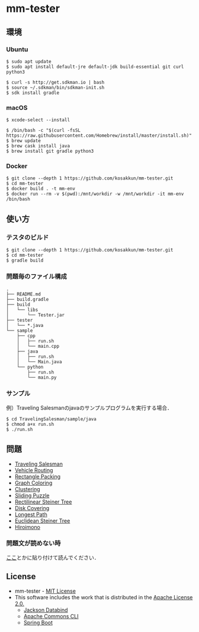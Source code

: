# mm-tester 

## 環境

### Ubuntu
```
$ sudo apt update
$ sudo apt install default-jre default-jdk build-essential git curl python3
```
```
$ curl -s http://get.sdkman.io | bash
$ source ~/.sdkman/bin/sdkman-init.sh
$ sdk install gradle
```

### macOS
```
$ xcode-select --install
```
```
$ /bin/bash -c "$(curl -fsSL https://raw.githubusercontent.com/Homebrew/install/master/install.sh)"
$ brew update
$ brew cask install java
$ brew install git gradle python3
```

### Docker
```
$ git clone --depth 1 https://github.com/kosakkun/mm-tester.git
$ cd mm-tester
$ docker build . -t mm-env
$ docker run --rm -v $(pwd):/mnt/workdir -w /mnt/workdir -it mm-env /bin/bash
```


## 使い方

### テスタのビルド
```
$ git clone --depth 1 https://github.com/kosakkun/mm-tester.git
$ cd mm-tester
$ gradle build
```

### 問題毎のファイル構成
```
.
├── README.md
├── build.gradle
├── build
│   └── libs
│       └── Tester.jar
├── tester
│   └── *.java
└── sample
    ├── cpp
    │   ├── run.sh
    │   └── main.cpp
    ├── java
    │   ├── run.sh
    │   └── Main.java
    └── python
        ├── run.sh
        └── main.py
```

### サンプル
例）Traveling Salesmanのjavaのサンプルプログラムを実行する場合．
```
$ cd TravelingSalesman/sample/java
$ chmod a+x run.sh
$ ./run.sh
```

## 問題
- [Traveling Salesman](TravelingSalesman/)
- [Vehicle Routing](VehicleRouting/) 
- [Rectangle Packing](RectanglePacking/)
- [Graph Coloring](GraphColoring/)
- [Clustering](Clustering/)
- [Sliding Puzzle](SlidingPuzzle)
- [Rectilinear Steiner Tree](RectilinearSteinerTree/)
- [Disk Covering](DiskCovering/)
- [Longest Path](LongestPath/)
- [Euclidean Steiner Tree](EuclideanSteinerTree/)
- [Hiroimono](Hiroimono/)

### 問題文が読めない時
[ここ](http://marxi.co)とかに貼り付けて読んでください．


## License
- mm-tester - [MIT License](https://github.com/kosakkun/mm-tester/blob/master/LICENSE)
- This software includes the work that is distributed in the [Apache License 2.0.](http://www.apache.org/licenses/LICENSE-2.0)
  - [Jackson Databind](https://github.com/FasterXML/jackson-databind)
  - [Apache Commons CLI](https://commons.apache.org/proper/commons-cli/)
  - [Spring Boot](https://spring.io/projects/spring-boot)

